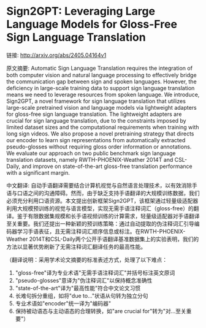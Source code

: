 # Sign2GPT: Leveraging Large Language Models for Gloss-Free Sign Language Translation

链接: http://arxiv.org/abs/2405.04164v1

原文摘要:
Automatic Sign Language Translation requires the integration of both computer
vision and natural language processing to effectively bridge the communication
gap between sign and spoken languages. However, the deficiency in large-scale
training data to support sign language translation means we need to leverage
resources from spoken language. We introduce, Sign2GPT, a novel framework for
sign language translation that utilizes large-scale pretrained vision and
language models via lightweight adapters for gloss-free sign language
translation. The lightweight adapters are crucial for sign language
translation, due to the constraints imposed by limited dataset sizes and the
computational requirements when training with long sign videos. We also propose
a novel pretraining strategy that directs our encoder to learn sign
representations from automatically extracted pseudo-glosses without requiring
gloss order information or annotations. We evaluate our approach on two public
benchmark sign language translation datasets, namely RWTH-PHOENIX-Weather 2014T
and CSL-Daily, and improve on state-of-the-art gloss-free translation
performance with a significant margin.

中文翻译:
自动手语翻译需要结合计算机视觉与自然语言处理技术，以有效消除手语与口语之间的沟通障碍。然而，由于缺乏支持手语翻译的大规模训练数据，我们必须充分利用口语资源。本文提出创新框架Sign2GPT，该框架通过轻量级适配器利用大规模预训练的视觉与语言模型，实现无需手语注释词汇（gloss-free）的翻译。鉴于有限数据集规模和长手语视频训练的计算需求，轻量级适配器对手语翻译至关重要。我们还提出一种新颖的预训练策略：通过自动提取的伪注释词汇引导编码器学习手语表征，且无需注释词汇顺序信息或标注。在RWTH-PHOENIX-Weather 2014T和CSL-Daily两个公开手语翻译基准数据集上的实验表明，我们的方法以显著优势刷新了无需注释词汇翻译任务的最高性能。

（翻译说明：采用学术论文摘要的标准表述方式，处理了以下难点：
1. "gloss-free"译为专业术语"无需手语注释词汇"并括号标注英文原词
2. "pseudo-glosses"意译为"伪注释词汇"以保持概念准确性
3. "state-of-the-art"译为"最高性能"符合中文论文习惯
4. 长难句拆分重组，如将"due to..."状语从句转为独立分句
5. 专业术语如"encoder"统一译为"编码器"
6. 保持被动语态与主动语态的合理转换，如"are crucial for"转为"对...至关重要"）
